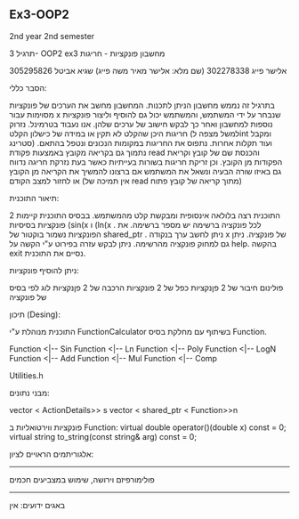 ## Ex3-OOP2
2nd year 2nd semester

תרגיל 3- OOP2 ex3
מחשבון פונקציות - חריגות

אלישר פייג 302278338 (שם מלא: אלישר מאיר משה פייג)
שגיא אביטל 305295826

הסבר כללי:

בתרגיל זה נממש מחשבון הניתן לתכנות. המחשבון מחשב את הערכים של פונקציות מסוימות עבור
x שנבחר על ידי המשתמש, והמשתמש יכול גם להוסיף וליצור פונקציות נוספות למחשבון ואחר כך
לבקש חישוב של ערכים שלהן. אנו נעבוד בטרמינל.
נזרוק חריגות היכן שהקלט לא תקין או במידה של כישלון הקלט (למשל מצפה לint ומקבל סטרינג)
ועוד תקלות אחרות. נתפוס את החריגות במקומות הנכונים ונטפל בהתאם.
נתמוך גם בקריאה מקובץ באמצעות פקודת read והכנסת שם של קובץ וקריאת הפקודות מן הקובץ.
וכן זריקת חריגות בשורות בעייתיות כאשר בעת נזרקת חריגה נדווח גם באיזו שורה הבעיה ונשאל
את המשתמש אם ברצונו להמשיך את הקריאה מן הקובץ או לחזור למצב הקודם
(אין תמיכה של read מתוך קריאה של קובץ פתוח)
 
תיאור התוכנית:

התוכנית רצה בלולאה אינסופית ומבקשת קלט מהמשתמש. בבסיס התוכנית קיימות 2 פונקציות 
בסיסיות (sin(x ו  (ln(x . לכל פונקציה ברשימה יש מספר ברשימה. את הפונקציות נשמור בוקטור 
של shared_ptr . ניתן לחשב ערך בנקודה x של פונקציה. ניתן גם למחוק פונקציה מהרשימה.
ניתן לבקש עזרה בפירוט ע"י הקשה על help. בהקשה exit נסיים את התוכנית.

 ניתן להוסיף פונקציות:

פולינום
חיבור של 2 פןנקציות
כפל של 2 פונקציות
הרכבה של 2 פןנקציות
לוג לפי בסיס של פונקציה

 תיכון (Desing):

התוכנית מנוהלת ע"י FunctionCalculator בשיתוף עם מחלקת בסיס Function.

Function <|-- Sin
Function <|-- Ln
Function <|-- Poly
Function <|-- LogN
Function <|-- Add
Function <|-- Mul
Function <|-- Comp

Utilities.h

מבני נתונים:

vector < ActionDetails>> s
vector < shared_ptr < Function>>n 

פונקציות ווירטואליות ב Function:
  virtual double operator()(double x) const = 0;
    virtual string to_string(const string& arg) const = 0;

אלגוריתמים הראויים לציון:
**********************************************************
פולימורפיזם וירושה, שימוש במצביעים חכמים
***********************************************************

באגים ידועים:
אין
